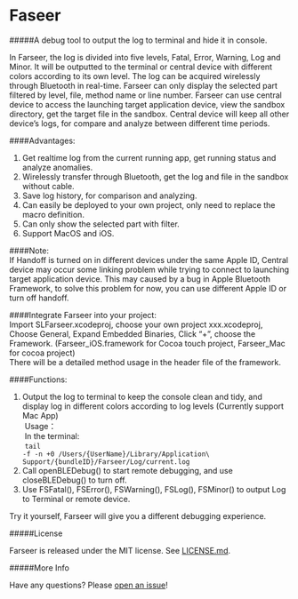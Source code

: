 # Faseer
#####A debug tool to output the log to terminal and hide it in console.

In Farseer, the log is divided into five levels, Fatal, Error, Warning, Log and Minor. It will be outputted to the terminal or central device with different colors according to its own level. The log can be acquired wirelessly through Bluetooth in real-time. Farseer can only display the selected part filtered by level, file, method name or line number. Farseer can use central device to access the launching target application device, view the sandbox directory, get the target file in the sandbox. Central device will keep all other device’s logs, for compare and analyze between different time periods.

####Advantages:  
1. Get realtime log from the current running app, get running status and analyze anomalies.
2. Wirelessly transfer through Bluetooth, get the log and file in the sandbox without cable.
3. Save log history, for comparison and analyzing.
4. Can easily be deployed to your own project, only need to replace the macro definition.
5. Can only show the selected part with filter.
6. Support MacOS and iOS.

####Note:  
If Handoff is turned on in different devices under the same Apple ID, Central device may occur some linking problem while trying to connect to launching target application device. This may caused by a bug in Apple Bluetooth Framework, to solve this problem for now, you can use different Apple ID or turn off handoff.

####Integrate Farseer into your project:  
Import SLFarseer.xcodeproj, choose your own project xxx.xcodeproj, Choose General, Expand Embedded Binaries, Click “+”, choose the Framework. (Farseer_iOS.framework for Cocoa touch project, Farseer_Mac for cocoa project)  
There will be a detailed method usage in the header file of the framework.

####Functions:  
1. Output the log to terminal to keep the console clean and tidy, and display log in different colors according to log levels (Currently support Mac App) <br /> Usage：<br /> In the terminal:<br /> <code>tail -f -n +0 /Users/{UserName}/Library/Application\ Support/{bundleID}/Farseer/Log/current.log  </code>
2. Call openBLEDebug() to start remote debugging, and use closeBLEDebug() to turn off.
3. Use FSFatal(), FSError(), FSWarning(), FSLog(), FSMinor() to output Log to Terminal or remote device.

Try it yourself, Farseer will give you a different debugging experience.

#####License

Farseer is released under the MIT license. See [LICENSE.md](https://github.com/winterbesos/Farseer/blob/master/LICENSE.md).

#####More Info

Have any questions? Please [open an issue](https://github.com/winterbesos/Farseer/issues)!